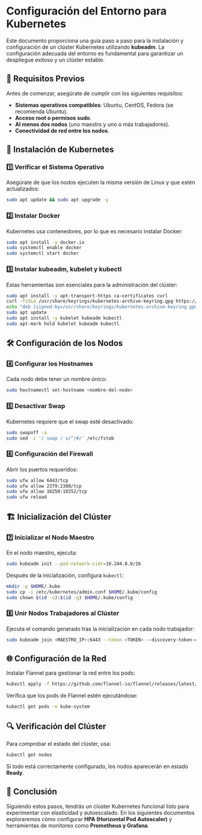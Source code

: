 # Configuración del Entorno para Kubernetes

Este documento proporciona una guía paso a paso para la instalación y configuración de un clúster Kubernetes utilizando **kubeadm**. La configuración adecuada del entorno es fundamental para garantizar un despliegue exitoso y un clúster estable.

## 📌 Requisitos Previos
Antes de comenzar, asegúrate de cumplir con los siguientes requisitos:
- **Sistemas operativos compatibles**: Ubuntu, CentOS, Fedora (se recomienda Ubuntu).
- **Acceso root o permisos sudo**.
- **Al menos dos nodos** (uno maestro y uno o más trabajadores).
- **Conectividad de red entre los nodos**.

## 🚀 Instalación de Kubernetes

### 1️⃣ Verificar el Sistema Operativo
Asegúrate de que los nodos ejecuten la misma versión de Linux y que estén actualizados:
```bash
sudo apt update && sudo apt upgrade -y
```

### 2️⃣ Instalar Docker
Kubernetes usa contenedores, por lo que es necesario instalar Docker:
```bash
sudo apt install -y docker.io
sudo systemctl enable docker
sudo systemctl start docker
```

### 3️⃣ Instalar kubeadm, kubelet y kubectl
Estas herramientas son esenciales para la administración del clúster:
```bash
sudo apt install -y apt-transport-https ca-certificates curl
curl -fsSLo /usr/share/keyrings/kubernetes-archive-keyring.gpg https://packages.cloud.google.com/apt/doc/apt-key.gpg
echo "deb [signed-by=/usr/share/keyrings/kubernetes-archive-keyring.gpg] https://apt.kubernetes.io/ kubernetes-xenial main" | sudo tee /etc/apt/sources.list.d/kubernetes.list
sudo apt update
sudo apt install -y kubelet kubeadm kubectl
sudo apt-mark hold kubelet kubeadm kubectl
```

## 🛠 Configuración de los Nodos

### 4️⃣ Configurar los Hostnames
Cada nodo debe tener un nombre único:
```bash
sudo hostnamectl set-hostname <nombre-del-nodo>
```

### 5️⃣ Desactivar Swap
Kubernetes requiere que el swap esté desactivado:
```bash
sudo swapoff -a
sudo sed -i '/ swap / s/^/#/' /etc/fstab
```

### 6️⃣ Configuración del Firewall
Abrir los puertos requeridos:
```bash
sudo ufw allow 6443/tcp
sudo ufw allow 2379:2380/tcp
sudo ufw allow 10250:10252/tcp
sudo ufw reload
```

## 🏗 Inicialización del Clúster

### 7️⃣ Inicializar el Nodo Maestro
En el nodo maestro, ejecuta:
```bash
sudo kubeadm init --pod-network-cidr=10.244.0.0/16
```
Después de la inicialización, configura `kubectl`:
```bash
mkdir -p $HOME/.kube
sudo cp -i /etc/kubernetes/admin.conf $HOME/.kube/config
sudo chown $(id -u):$(id -g) $HOME/.kube/config
```

### 8️⃣ Unir Nodos Trabajadores al Clúster
Ejecuta el comando generado tras la inicialización en cada nodo trabajador:
```bash
sudo kubeadm join <MAESTRO_IP>:6443 --token <TOKEN> --discovery-token-ca-cert-hash sha256:<HASH>
```

## 🌐 Configuración de la Red
Instalar Flannel para gestionar la red entre los pods:
```bash
kubectl apply -f https://github.com/flannel-io/flannel/releases/latest/download/kube-flannel.yml
```
Verifica que los pods de Flannel estén ejecutándose:
```bash
kubectl get pods -n kube-system
```

## 🔍 Verificación del Clúster
Para comprobar el estado del clúster, usa:
```bash
kubectl get nodes
```
Si todo está correctamente configurado, los nodos aparecerán en estado **Ready**.

## 📌 Conclusión
Siguiendo estos pasos, tendrás un clúster Kubernetes funcional listo para experimentar con elasticidad y autoescalado. En los siguientes documentos exploraremos cómo configurar **HPA (Horizontal Pod Autoscaler)** y herramientas de monitoreo como **Prometheus y Grafana**.
